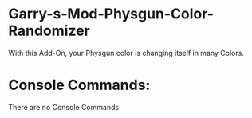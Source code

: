 # Garry-s-Mod-Physgun-Color-Randomizer
With this Add-On, your Physgun color is changing itself in many Colors.

# Console Commands:
There are no Console Commands.
